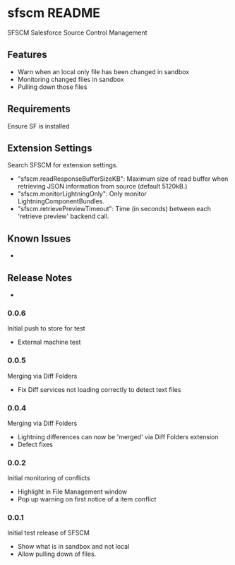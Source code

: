# sfscm README

SFSCM Salesforce Source Control Management

## Features

* Warn when an local only file has been changed in sandbox
* Monitoring changed files in sandbox
* Pulling down those files
 
## Requirements

Ensure SF is installed

## Extension Settings

Search SFSCM for extension settings.
* "sfscm.readResponseBufferSizeKB": Maximum size of read buffer when retrieving JSON information from source (default 5120kB.)
* "sfscm.monitorLightningOnly": Only monitor LightningComponentBundles.
* "sfscm.retrievePreviewTimeout": Time (in seconds) between each 'retrieve preview' backend call.

## Known Issues

-

## Release Notes

-
### 0.0.6 

Initial push to store for test
* External machine test

### 0.0.5 

Merging via Diff Folders
* Fix Diff services not loading correctly to detect text files

### 0.0.4 

Merging via Diff Folders
* Lightning differences can now be 'merged' via Diff Folders extension
* Defect fixes

### 0.0.2 

Initial monitoring of conflicts
* Highlight in File Management window
* Pop up warning on first notice of a item conflict

### 0.0.1

Initial test release of SFSCM
* Show what is in sandbox and not local
* Allow pulling down of files.
